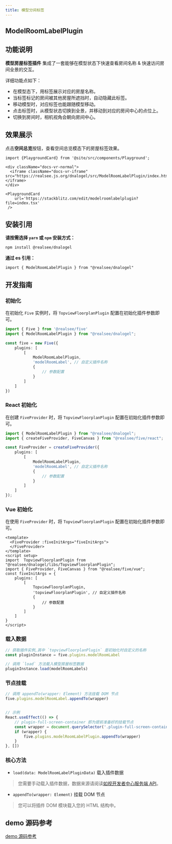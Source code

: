 ```yaml
---
title: 模型分间标签
---
```


## **ModelRoomLabelPlugin**

## 功能说明

**模型房屋标签插件** 集成了一套能够在模型状态下快速查看房间名称 & 快速访问房间全景的交互。

详细功能点如下：
- 在模型态下，用标签展示对应的房屋名称。
- 当标签标记的房间被其他房屋所遮挡时，自动隐藏此标签。
- 移动模型时，对应标签也能跟随模型移动。
- 点击标签时，从模型状态切换到全景，并移动到对应的房间中心的点位上。
- 切换到房间时，相机视角会朝向房间中心。

## 效果展示

点击**空间总览**按钮，查看空间总览模态下的房屋标签效果。

```mdx-code-block
import {PlaygroundCard} from '@site/src/components/Playground';

<div className="docs-vr-normal">
  <iframe className="docs-vr-iframe" src="https://realsee.js.org/dnalogel/src/ModelRoomLabelPlugin/index.html"></iframe>
</div>

<PlaygroundCard
    url='https://stackblitz.com/edit/modelroomlabelplugin?file=index.tsx'
 />
```


## 安装引用

**请按需选择 `yarn` 或 `npm` 安装方式：**

```bash npm2yarn
npm install @realsee/dnalogel
```

**通过 es 引用：**

```tsx
import { ModelRoomLabelPlugin } from "@realsee/dnalogel"
```

## 开发指南

### 初始化
在初始化 `Five` 实例时，将 `TopviewFloorplanPlugin` 配置在初始化插件参数即可。

```ts
import { Five } from '@realsee/five'
import { ModelRoomLabelPlugin } from "@realsee/dnalogel";

const five = new Five({
    plugins: [
        [
            ModelRoomLabelPlugin,
            'modelRoomLabel', // 自定义插件名称
            {
                // 参数配置
            }
        ]
    ]
})
```

### React 初始化
在创建 `FiveProvider` 时，将 `TopviewFloorplanPlugin` 配置在初始化插件参数即可。

```ts
import { ModelRoomLabelPlugin } from "@realsee/dnalogel";
import { createFiveProvider, FiveCanvas } from "@realsee/five/react";

const FiveProvider = createFiveProvider({
    plugins: [
        [
            ModelRoomLabelPlugin,
            'modelRoomLabel', // 自定义插件名称
            {
                // 参数配置
            }
        ]
    ]
});
```

### Vue 初始化
在使用 `FiveProvider` 时，将 `TopviewFloorplanPlugin` 配置在初始化插件参数即可。

```vue
<template>
  <FiveProvider :fiveInitArgs="fiveInitArgs">
  </FiveProvider>
</template>
<script setup>
import  TopviewFloorplanPlugin from "@realsee/dnalogel/libs/TopviewFloorplanPlugin";
import { FiveProvider, FiveCanvas } from "@realsee/five/vue";
const fiveInitArgs = {
    plugins: [
        [
            TopviewFloorplanPlugin,
            'topviewFloorplanPlugin', // 自定义插件名称
            {
                // 参数配置
            }
        ]
    ]
}
</script>
```


### 载入数据

```ts
// 获取插件实例,其中 `topviewFloorplanPlugin` 是初始化时自定义的名称
const pluginInstance = five.plugins.modelRoomLabel 

// 调用 `load` 方法载入模型房屋标签数据
pluginInstance.load(modelRoomLabels)
```

### 节点挂载

```ts
// 调用 appendTo(wrapper: Element) 方法挂载 DOM 节点
five.plugins.modelRoomLabel.appendTo(wrapper)


// 示例
React.useEffect(() => {
    // plugin-full-screen-container 即为提前准备好的挂载节点
    const wrapper = document.querySelector('.plugin-full-screen-container')
    if (wrapper) {
        five.plugins.modelRoomLabelPlugin.appendTo(wrapper)
    }
}, [])
```

### 核心方法

- `load(data: ModelRoomLabelPluginData)` 载入插件数据

> 您需要手动载入插件数据，数据来源请阅读[如视开发者中心服务端 API](http://developers.realsee.com/docs/#/docs/five/server/README)。
 
- `appendTo(wrapper: Element)` 挂载 DOM 节点

> 您可以将插件 DOM 模块载入您的 HTML 结构中。

## demo 源码参考

[demo 源码参考](https://github.com/realsee-developer/dnalogel/tree/main/examples/src)

